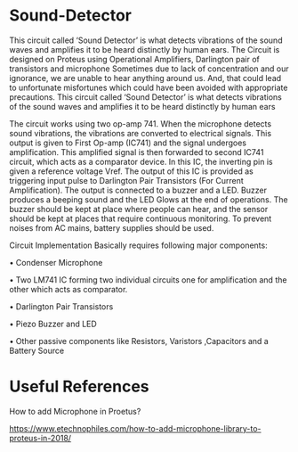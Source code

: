 # Sound-Detector
This circuit called ‘Sound Detector’ is what detects vibrations  of the sound waves and amplifies it to be heard distinctly by human ears. 
The Circuit is designed on Proteus using Operational Amplifiers, Darlington pair of transistors and microphone
Sometimes due to lack of concentration and our ignorance, we are unable to hear anything around us. 
And, that could lead to unfortunate misfortunes which could have been avoided 
with appropriate precautions. This circuit called ‘Sound Detector’ is what detects vibrations 
of the sound waves and amplifies it to be heard distinctly by human ears

The circuit works using two op-amp 741. When the microphone detects sound vibrations, the 
vibrations are converted to electrical signals. This output is given to First Op-amp 
(IC741) and the signal undergoes amplification.
This amplified signal is then forwarded to second IC741 circuit, which acts as a comparator 
device. In this IC, the inverting pin is given a reference voltage Vref.
The output of this IC is provided as triggering input pulse to Darlington Pair Transistors (For 
Current Amplification). 
The output is connected to a buzzer and a LED. Buzzer produces a beeping sound and the 
LED Glows at the end of operations. 
The buzzer should be kept at place where people can hear, and the sensor should be kept 
at places that require continuous monitoring. To prevent noises from AC mains, battery 
supplies should be used.

Circuit Implementation Basically requires following major components:

• Condenser Microphone

• Two LM741 IC forming two individual circuits one for amplification and the other which acts as comparator.

• Darlington Pair Transistors

• Piezo Buzzer and LED

• Other passive components like Resistors, Varistors ,Capacitors and a Battery Source


# Useful References
How to add Microphone in Proetus?

https://www.etechnophiles.com/how-to-add-microphone-library-to-proteus-in-2018/
